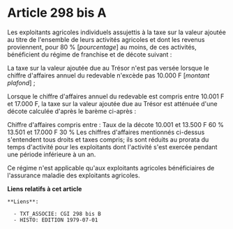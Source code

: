 # Article 298 bis A

Les exploitants agricoles individuels assujettis à la taxe sur la valeur ajoutée au titre de l'ensemble de leurs activités
agricoles et dont les revenus proviennent, pour 80 % [*pourcentage*] au moins, de ces activités, bénéficient du régime de
franchise et de décote suivant :

La taxe sur la valeur ajoutée due au Trésor n'est pas versée lorsque le chiffre d'affaires annuel du redevable n'excède pas
10.000 F [*montant plafond*] ;

Lorsque le chiffre d'affaires annuel du redevable est compris entre 10.001 F et 17.000 F, la taxe sur la valeur ajoutée due
au Trésor est atténuée d'une décote calculée d'après le barème ci-après :

Chiffre d'affaires      compris entre :              Taux de la décote       10.001 et 13.500 F                60 %
13.501 et 17.000 F                30 %     Les chiffres d'affaires mentionnés ci-dessus s'entendent tous droits et taxes
compris; ils sont réduits au prorata du temps d'activité pour les exploitants dont l'activité s'est exercée pendant une
période inférieure à un an.

Ce régime n'est applicable qu'aux exploitants agricoles bénéficiaires de l'assurance maladie des exploitants agricoles.

**Liens relatifs à cet article**

	**Liens**:

	  - TXT_ASSOCIE: CGI 298 bis B
	  - HISTO: EDITION 1979-07-01
